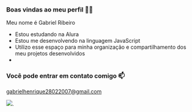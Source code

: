 ### Boas vindas ao meu perfil 💙💙

Meu nome é Gabriel Ribeiro

- Estou estudando na Alura
- Estou me desenvolvendo na linguagem JavaScript
- Utilizo esse espaço para minha organização e compartilhamento dos meu projetos desenvolvidos
- 
### Você pode entrar em contato comigo 📫

gabrielhenrique28022007@gmail.com

![](https://media1.tenor.com/m/uU1GKIqpn9QAAAAC/let-the-shenanigans-begin-happy-monday.gif).

